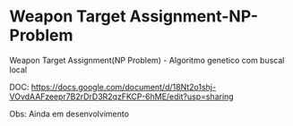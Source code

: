 # Weapon Target Assignment-NP-Problem

Weapon Target Assignment(NP Problem) - Algoritmo genetico com buscal local

DOC: https://docs.google.com/document/d/18Nt2o1shj-VOvdAAFzeepr7B2rDrD3R2qzFKCP-6hME/edit?usp=sharing

Obs: Ainda em desenvolvimento
